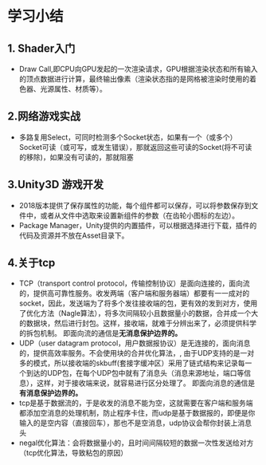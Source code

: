 # 学习小结

## 1. Shader入门
- Draw Call,即CPU向GPU发起的一次渲染请求，GPU根据渲染状态和所有输入的顶点数据进行计算，最终输出像素（渲染状态指的是网格被渲染时使用的着色器、光源属性、材质等）。

## 2.网络游戏实战
- 多路复用Select，可同时检测多个Socket状态，如果有一个（或多个）Socket可读（或可写，或发生错误），那就返回这些可读的Socket(将不可读的移除)，如果没有可读的，那就阻塞

## 3.Unity3D 游戏开发
- 2018版本提供了保存属性的功能，每个组件都可以保存，可以将参数保存到文件中，或者从文件中选取来设置新组件的参数（在齿轮小图标的左边）。
- Package Manager，Unity提供的内置插件，可以根据选择进行下载，插件的代码及资源并不放在Asset目录下。

## 4.关于tcp
- TCP（transport control protocol，传输控制协议）是面向连接的，面向流的，提供高可靠性服务。收发两端（客户端和服务器端）都要有一一成对的socket，因此，发送端为了将多个发往接收端的包，更有效的发到对方，使用了优化方法（Nagle算法），将多次间隔较小且数据量小的数据，合并成一个大的数据块，然后进行封包。这样，接收端，就难于分辨出来了，必须提供科学的拆包机制。 即面向流的通信是**无消息保护边界的。**
- UDP（user datagram protocol，用户数据报协议）是无连接的，面向消息的，提供高效率服务。不会使用块的合并优化算法，, 由于UDP支持的是一对多的模式，所以接收端的skbuff(套接字缓冲区）采用了链式结构来记录每一个到达的UDP包，在每个UDP包中就有了消息头（消息来源地址，端口等信息），这样，对于接收端来说，就容易进行区分处理了。 即面向消息的通信是**有消息保护边界的。**
- tcp是基于数据流的，于是收发的消息不能为空，这就需要在客户端和服务端都添加空消息的处理机制，防止程序卡住，而udp是基于数据报的，即便是你输入的是空内容（直接回车），那也不是空消息，udp协议会帮你封装上消息头
- negal优化算法：会将数据量小的，且时间间隔较短的数据一次性发送给对方（tcp优化算法，导致粘包的原因）



 